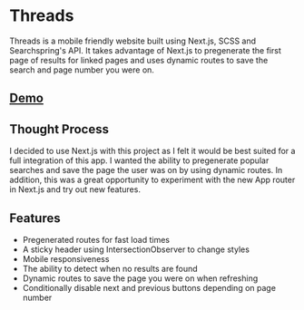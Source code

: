 # Threads

Threads is a mobile friendly website built using Next.js, SCSS and Searchspring's API. It takes advantage of Next.js to pregenerate the first page of results for linked pages and uses dynamic routes to save the search and page number you were on.

## [Demo](https://threads-kappa.vercel.app/)

## Thought Process

I decided to use Next.js with this project as I felt it would be best suited for a full integration of this app. I wanted the ability to pregenerate popular searches and save the page the user was on by using dynamic routes. In addition, this was a great opportunity to experiment with the new App router in Next.js and try out new features.

## Features

- Pregenerated routes for fast load times
- A sticky header using IntersectionObserver to change styles
- Mobile responsiveness
- The ability to detect when no results are found
- Dynamic routes to save the page you were on when refreshing
- Conditionally disable next and previous buttons depending on page number
